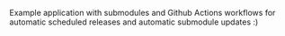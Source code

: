 Example application with submodules and Github Actions workflows for automatic scheduled releases and automatic submodule updates :)